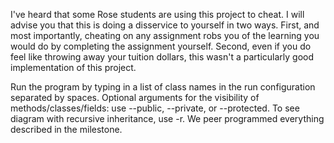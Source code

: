 I've heard that some Rose students are using this project to cheat. I will advise you that this is doing a disservice to yourself in two ways. First, and most importantly, cheating on any assignment robs you of the learning you would do by completing the assignment yourself. Second, even if you do feel like throwing away your tuition dollars, this wasn't a particularly good implementation of this project.

Run the program by typing in a list of class names in the run configuration separated by spaces.
Optional arguments for the visibility of methods/classes/fields: use --public, --private, or --protected. 
To see diagram with recursive inheritance, use -r.
We peer programmed everything described in the milestone.
